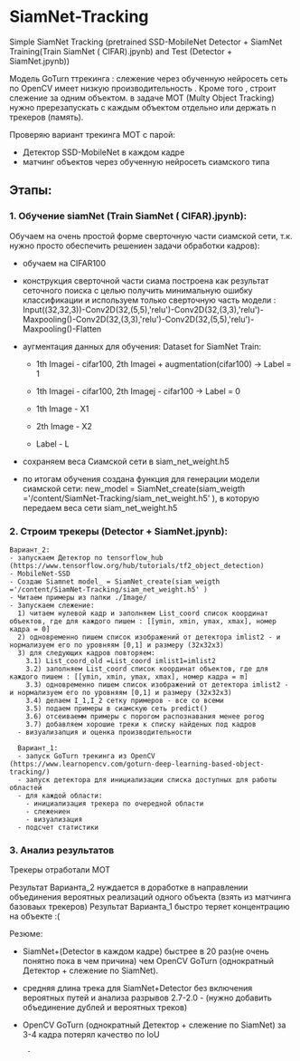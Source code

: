 # SiamNet-Tracking
Simple SiamNet Tracking (pretrained SSD-MobileNet Detector + SiamNet Training(Train  SiamNet ( CIFAR).jpynb) and Test (Detector +  SiamNet.jpynb))

Модель GoTurn ттрекинга : слежение через обученную нейросеть сеть по OpenCV  имеет низкую производительность . Кроме того , строит слежение за одним объектом. в задаче MOT (Multy Object Tracking) нужно пререзапускать с каждым объектом отдельно или  держать n трекеров (память).

Проверяю вариант трекинга MOT с парой: 
 - Детектор SSD-MobileNet в каждом кадре
 - матчинг объектов через обученную нейросеть сиамского типа
 
## Этапы:
### 1.  Обучение siamNet (Train  SiamNet ( CIFAR).jpynb):
Обучаем на очень простой форме сверточную части сиамской сети, т.к. нужно просто обеспечить решениен задачи обработки кадров):
  - обучаем на CIFAR100
  - конструкция сверточной части сиама построена как результат сеточного поиска с целью получить минимальную ошибку классификации и используем только сверточную часть модели : Input((32,32,3))-Conv2D(32,(5,5),'relu')-Conv2D(32,(3,3),'relu')-Maxpooling()-Conv2D(32,(3,3),'relu')-Conv2D(32,(5,5),'relu')-Maxpooling()-Flatten
  - аугментация данных для обучения: Dataset for SiamNet Train:

    - 1th Imagei - cifar100, 2th Imagei + augmentation(cifar100) -> Label = 1
    - 1th Imagei - cifar100, 2th Imagej - cifar100 -> Label = 0

    - 1th Image - X1
    - 2th Image - X2
    - Label - L 
  - сохраняем веса Сиамской сети в siam_net_weight.h5  
  - по итогам обучения создана функция для генерации модели сиамской сети: new_model = SiamNet_create(siam_weigth ='/content/SiamNet-Tracking/siam_net_weight.h5' ), в которую передаем веса сети siam_net_weight.h5
  
 ### 2. Строим трекеры (Detector +  SiamNet.jpynb):
    Вариант_2:
    - запускаем Детектор по tensorflow_hub (https://www.tensorflow.org/hub/tutorials/tf2_object_detection)
    - MobileNet-SSD
    - Создаю Siamnet model_ = SiamNet_create(siam_weigth ='/content/SiamNet-Tracking/siam_net_weight.h5' )
    - Читаем примеры из папки ./Image/
    - Запускаем слежение:
      1) читаем нулевой кадр и заполняем List_coord список координат объектов, где для каждого пишем : [[ymin, xmin, ymax, xmax], номер кадра = 0] 
      2) одновременно пишем список изображений от детектора imlist2 - и нормализуем его по уровняям [0,1] и размеру (32х32х3)
      3) для следующих кадров повторяем:
        3.1) List_coord_old =List_coord imlist1=imlist2
        3.2) заполняем List_coord список координат объектов, где для каждого пишем : [[ymin, xmin, ymax, xmax], номер кадра = m]
        3.3) одновременно пишем список изображений от детектора imlist2 - и нормализуем его по уровняям [0,1] и размеру (32х32х3)
        3.4) делаем I_1,I_2 сетку примеров - все со всеми
        3.5) подаем примеры в сиамскую сеть predict()
        3.6) отсеиваемм примеры с порогом распознавания менее porog
        3.7) добавляем хорошие треки к списку найденых под кадров
      - визуализапция и оценка производительности
      
      Вариант_1:
      - запуск GoTurn трекинга из OpenCV (https://www.learnopencv.com/goturn-deep-learning-based-object-tracking/)
      - запуск детектора для инициализации списка доступных для работы областей
      - для каждой области:
        - инициализация трекера по очередной области
        - слежениен
        - визуализация
      - подсчет статистики

### 3. Анализ результатов

Трекеры отработали MOT

Результат Варианта_2 нуждается в доработке в направлении объединения вероятных реализаций одного объекта (взять из матчинга базоваых трекеров)
Результат Варианта_1 быстро теряет концентрацию на объекте :(

Резюме:

- SiamNet+(Detector в каждом кадре) быстрее в 20 раз(не очень понятно пока в чем причина) чем OpenCV GoTurn (однократный Детектор + слежение по SiamNet).
- средняя длина трека для SiamNet+Detector без включения вероятных путей и анализа разрывов 2.7-2.0 - (нужно добавить объединение дублей и вероятных треков)
- OpenCV GoTurn (однократный Детектор + слежение по SiamNet) за 3-4 кадра потерял качество по IoU
      
       - 
